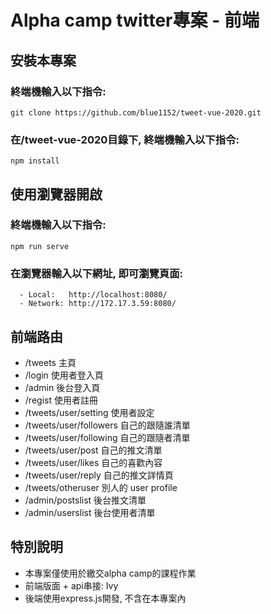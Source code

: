 # Alpha camp twitter專案 - 前端

## 安裝本專案
### 終端機輸入以下指令:
```
git clone https://github.com/blue1152/tweet-vue-2020.git
```
### 在/tweet-vue-2020目錄下, 終端機輸入以下指令:
```
npm install
```

## 使用瀏覽器開啟
### 終端機輸入以下指令:
```
npm run serve
```
### 在瀏覽器輸入以下網址, 即可瀏覽頁面:
```
  - Local:   http://localhost:8080/
  - Network: http://172.17.3.59:8080/
```
## 前端路由
- /tweets  主頁
- /login 使用者登入頁
- /admin 後台登入頁
- /regist 使用者註冊
- /tweets/user/setting 使用者設定
- /tweets/user/followers 自己的跟隨誰清單
- /tweets/user/following 自己的跟隨者清單
- /tweets/user/post 自己的推文清單
- /tweets/user/likes 自己的喜歡內容
- /tweets/user/reply 自己的推文詳情頁
- /tweets/otheruser 別人的 user profile
- /admin/postslist 後台推文清單
- /admin/userslist 後台使用者清單
## 特別說明
- 本專案僅使用於繳交alpha camp的課程作業
- 前端版面 + api串接: Ivy
- 後端使用express.js開發, 不含在本專案內